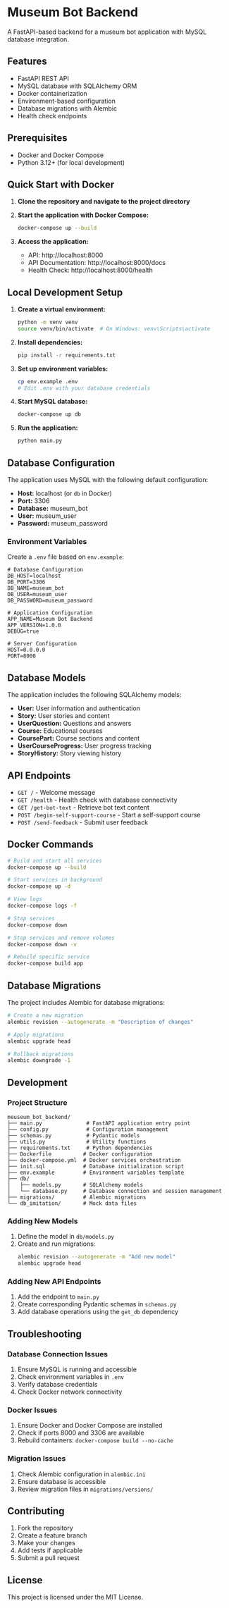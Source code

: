 # Museum Bot Backend

A FastAPI-based backend for a museum bot application with MySQL database integration.

## Features

- FastAPI REST API
- MySQL database with SQLAlchemy ORM
- Docker containerization
- Environment-based configuration
- Database migrations with Alembic
- Health check endpoints

## Prerequisites

- Docker and Docker Compose
- Python 3.12+ (for local development)

## Quick Start with Docker

1. **Clone the repository and navigate to the project directory**

2. **Start the application with Docker Compose:**
   ```bash
   docker-compose up --build
   ```

3. **Access the application:**
   - API: http://localhost:8000
   - API Documentation: http://localhost:8000/docs
   - Health Check: http://localhost:8000/health

## Local Development Setup

1. **Create a virtual environment:**
   ```bash
   python -m venv venv
   source venv/bin/activate  # On Windows: venv\Scripts\activate
   ```

2. **Install dependencies:**
   ```bash
   pip install -r requirements.txt
   ```

3. **Set up environment variables:**
   ```bash
   cp env.example .env
   # Edit .env with your database credentials
   ```

4. **Start MySQL database:**
   ```bash
   docker-compose up db
   ```

5. **Run the application:**
   ```bash
   python main.py
   ```

## Database Configuration

The application uses MySQL with the following default configuration:

- **Host:** localhost (or `db` in Docker)
- **Port:** 3306
- **Database:** museum_bot
- **User:** museum_user
- **Password:** museum_password

### Environment Variables

Create a `.env` file based on `env.example`:

```env
# Database Configuration
DB_HOST=localhost
DB_PORT=3306
DB_NAME=museum_bot
DB_USER=museum_user
DB_PASSWORD=museum_password

# Application Configuration
APP_NAME=Museum Bot Backend
APP_VERSION=1.0.0
DEBUG=true

# Server Configuration
HOST=0.0.0.0
PORT=8000
```

## Database Models

The application includes the following SQLAlchemy models:

- **User:** User information and authentication
- **Story:** User stories and content
- **UserQuestion:** Questions and answers
- **Course:** Educational courses
- **CoursePart:** Course sections and content
- **UserCourseProgress:** User progress tracking
- **StoryHistory:** Story viewing history

## API Endpoints

- `GET /` - Welcome message
- `GET /health` - Health check with database connectivity
- `GET /get-bot-text` - Retrieve bot text content
- `POST /begin-self-support-course` - Start a self-support course
- `POST /send-feedback` - Submit user feedback

## Docker Commands

```bash
# Build and start all services
docker-compose up --build

# Start services in background
docker-compose up -d

# View logs
docker-compose logs -f

# Stop services
docker-compose down

# Stop services and remove volumes
docker-compose down -v

# Rebuild specific service
docker-compose build app
```

## Database Migrations

The project includes Alembic for database migrations:

```bash
# Create a new migration
alembic revision --autogenerate -m "Description of changes"

# Apply migrations
alembic upgrade head

# Rollback migrations
alembic downgrade -1
```

## Development

### Project Structure

```
meuseum_bot_backend/
├── main.py              # FastAPI application entry point
├── config.py            # Configuration management
├── schemas.py           # Pydantic models
├── utils.py             # Utility functions
├── requirements.txt     # Python dependencies
├── Dockerfile          # Docker configuration
├── docker-compose.yml  # Docker services orchestration
├── init.sql            # Database initialization script
├── env.example         # Environment variables template
├── db/
│   ├── models.py       # SQLAlchemy models
│   └── database.py     # Database connection and session management
├── migrations/         # Alembic migrations
└── db_imitation/       # Mock data files
```

### Adding New Models

1. Define the model in `db/models.py`
2. Create and run migrations:
   ```bash
   alembic revision --autogenerate -m "Add new model"
   alembic upgrade head
   ```

### Adding New API Endpoints

1. Add the endpoint to `main.py`
2. Create corresponding Pydantic schemas in `schemas.py`
3. Add database operations using the `get_db` dependency

## Troubleshooting

### Database Connection Issues

1. Ensure MySQL is running and accessible
2. Check environment variables in `.env`
3. Verify database credentials
4. Check Docker network connectivity

### Docker Issues

1. Ensure Docker and Docker Compose are installed
2. Check if ports 8000 and 3306 are available
3. Rebuild containers: `docker-compose build --no-cache`

### Migration Issues

1. Check Alembic configuration in `alembic.ini`
2. Ensure database is accessible
3. Review migration files in `migrations/versions/`

## Contributing

1. Fork the repository
2. Create a feature branch
3. Make your changes
4. Add tests if applicable
5. Submit a pull request

## License

This project is licensed under the MIT License. 